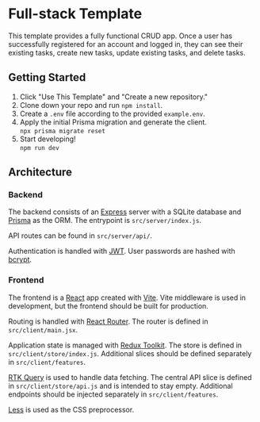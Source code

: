 # Full-stack Template

This template provides a fully functional CRUD app. Once a user has successfully registered for an account and logged in, they can see their existing tasks, create new tasks, update existing tasks, and delete tasks.

## Getting Started

1. Click "Use This Template" and "Create a new repository."
2. Clone down your repo and run `npm install`.
3. Create a `.env` file according to the provided `example.env`.
4. Apply the initial Prisma migration and generate the client.\
   `npx prisma migrate reset`
5. Start developing!\
   `npm run dev`

## Architecture

### Backend

The backend consists of an [Express](https://expressjs.com/) server with a SQLite database and [Prisma](https://www.prisma.io/) as the ORM. The entrypoint is `src/server/index.js`.

API routes can be found in `src/server/api/`.

Authentication is handled with [JWT](https://github.com/auth0/node-jsonwebtoken). User passwords are hashed with [bcrypt](https://github.com/kelektiv/node.bcrypt.js).


### Frontend

The frontend is a [React](https://react.dev/) app created with [Vite](https://vitejs.dev/). Vite middleware is used in development, but the frontend should be built for production.

Routing is handled with [React Router](https://reactrouter.com/en/main). The router is defined in `src/client/main.jsx`.

Application state is managed with [Redux Toolkit](https://redux-toolkit.js.org/). The store is defined in `src/client/store/index.js`. Additional slices should be defined separately in `src/client/features`.

[RTK Query](https://redux-toolkit.js.org/rtk-query/overview) is used to handle data fetching. The central API slice is defined in `src/client/store/api.js` and is intended to stay empty. Additional endpoints should be injected separately in `src/client/features`.

[Less](https://lesscss.org/) is used as the CSS preprocessor.

